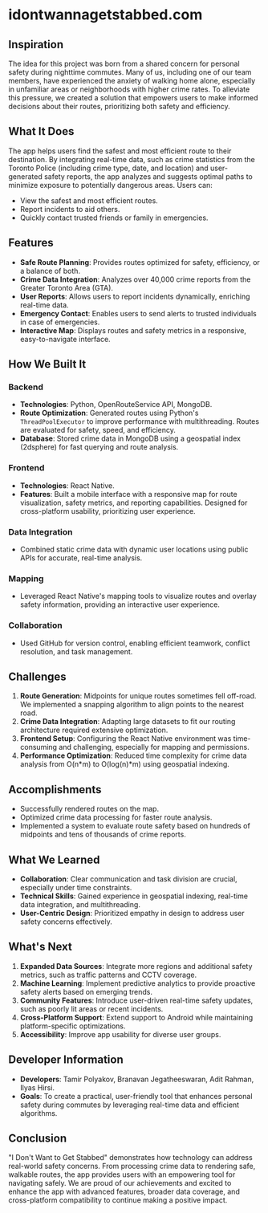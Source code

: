 # idontwannagetstabbed.com

## Inspiration
The idea for this project was born from a shared concern for personal safety during nighttime commutes. Many of us, including one of our team members, have experienced the anxiety of walking home alone, especially in unfamiliar areas or neighborhoods with higher crime rates. To alleviate this pressure, we created a solution that empowers users to make informed decisions about their routes, prioritizing both safety and efficiency.

## What It Does
The app helps users find the safest and most efficient route to their destination. By integrating real-time data, such as crime statistics from the Toronto Police (including crime type, date, and location) and user-generated safety reports, the app analyzes and suggests optimal paths to minimize exposure to potentially dangerous areas. Users can:
- View the safest and most efficient routes.
- Report incidents to aid others.
- Quickly contact trusted friends or family in emergencies.

## Features
- **Safe Route Planning**: Provides routes optimized for safety, efficiency, or a balance of both.
- **Crime Data Integration**: Analyzes over 40,000 crime reports from the Greater Toronto Area (GTA).
- **User Reports**: Allows users to report incidents dynamically, enriching real-time data.
- **Emergency Contact**: Enables users to send alerts to trusted individuals in case of emergencies.
- **Interactive Map**: Displays routes and safety metrics in a responsive, easy-to-navigate interface.

## How We Built It

### Backend
- **Technologies**: Python, OpenRouteService API, MongoDB.
- **Route Optimization**: Generated routes using Python's `ThreadPoolExecutor` to improve performance with multithreading. Routes are evaluated for safety, speed, and efficiency.
- **Database**: Stored crime data in MongoDB using a geospatial index (2dsphere) for fast querying and route analysis.

### Frontend
- **Technologies**: React Native.
- **Features**: Built a mobile interface with a responsive map for route visualization, safety metrics, and reporting capabilities. Designed for cross-platform usability, prioritizing user experience.

### Data Integration
- Combined static crime data with dynamic user locations using public APIs for accurate, real-time analysis.

### Mapping
- Leveraged React Native's mapping tools to visualize routes and overlay safety information, providing an interactive user experience.

### Collaboration
- Used GitHub for version control, enabling efficient teamwork, conflict resolution, and task management.

## Challenges
1. **Route Generation**: Midpoints for unique routes sometimes fell off-road. We implemented a snapping algorithm to align points to the nearest road.
2. **Crime Data Integration**: Adapting large datasets to fit our routing architecture required extensive optimization.
3. **Frontend Setup**: Configuring the React Native environment was time-consuming and challenging, especially for mapping and permissions.
4. **Performance Optimization**: Reduced time complexity for crime data analysis from O(n*m) to O(log(n)*m) using geospatial indexing.

## Accomplishments
- Successfully rendered routes on the map.
- Optimized crime data processing for faster route analysis.
- Implemented a system to evaluate route safety based on hundreds of midpoints and tens of thousands of crime reports.

## What We Learned
- **Collaboration**: Clear communication and task division are crucial, especially under time constraints.
- **Technical Skills**: Gained experience in geospatial indexing, real-time data integration, and multithreading.
- **User-Centric Design**: Prioritized empathy in design to address user safety concerns effectively.

## What's Next
1. **Expanded Data Sources**: Integrate more regions and additional safety metrics, such as traffic patterns and CCTV coverage.
2. **Machine Learning**: Implement predictive analytics to provide proactive safety alerts based on emerging trends.
3. **Community Features**: Introduce user-driven real-time safety updates, such as poorly lit areas or recent incidents.
4. **Cross-Platform Support**: Extend support to Android while maintaining platform-specific optimizations.
5. **Accessibility**: Improve app usability for diverse user groups.

## Developer Information
- **Developers**: Tamir Polyakov, Branavan Jegatheeswaran, Adit Rahman, Ilyas Hirsi.
- **Goals**: To create a practical, user-friendly tool that enhances personal safety during commutes by leveraging real-time data and efficient algorithms.

## Conclusion
"I Don't Want to Get Stabbed" demonstrates how technology can address real-world safety concerns. From processing crime data to rendering safe, walkable routes, the app provides users with an empowering tool for navigating safely. We are proud of our achievements and excited to enhance the app with advanced features, broader data coverage, and cross-platform compatibility to continue making a positive impact.
